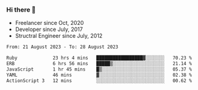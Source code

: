 ### Hi there 👋

- Freelancer since Oct, 2020
- Developer since July, 2017
- Structral Engineer since July, 2012

<!--START_SECTION:waka-->

```txt
From: 21 August 2023 - To: 28 August 2023

Ruby             23 hrs 4 mins   █████████████████▓░░░░░░░   70.23 %
ERB              6 hrs 56 mins   █████▒░░░░░░░░░░░░░░░░░░░   21.14 %
JavaScript       1 hr 45 mins    █▒░░░░░░░░░░░░░░░░░░░░░░░   05.37 %
YAML             46 mins         ▓░░░░░░░░░░░░░░░░░░░░░░░░   02.38 %
ActionScript 3   12 mins         ░░░░░░░░░░░░░░░░░░░░░░░░░   00.62 %
```

<!--END_SECTION:waka-->
